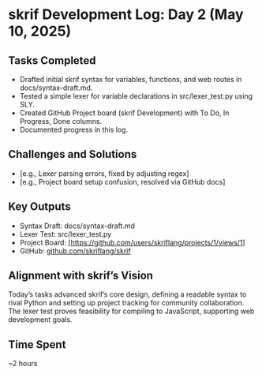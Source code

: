 # skrif Development Log: Day 2 (May 10, 2025)

## Tasks Completed
- Drafted initial skrif syntax for variables, functions, and web routes in docs/syntax-draft.md.
- Tested a simple lexer for variable declarations in src/lexer_test.py using SLY.
- Created GitHub Project board (skrif Development) with To Do, In Progress, Done columns.
- Documented progress in this log.

## Challenges and Solutions
- [e.g., Lexer parsing errors, fixed by adjusting regex]
- [e.g., Project board setup confusion, resolved via GitHub docs]

## Key Outputs
- Syntax Draft: docs/syntax-draft.md
- Lexer Test: src/lexer_test.py
- Project Board: [https://github.com/users/skriflang/projects/1/views/1]
- GitHub: [github.com/skriflang/skrif](https://github.com/skriflang/skrif)

## Alignment with skrif’s Vision
Today’s tasks advanced skrif’s core design, defining a readable syntax to rival Python and setting up project tracking for community collaboration. The lexer test proves feasibility for compiling to JavaScript, supporting web development goals.

## Time Spent
~2 hours